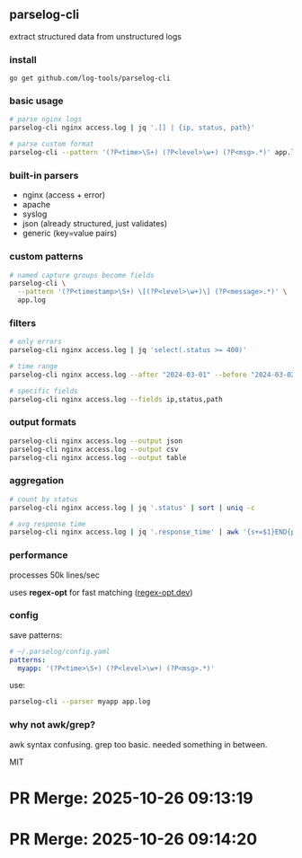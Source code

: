 ## parselog-cli

extract structured data from unstructured logs

### install

```
go get github.com/log-tools/parselog-cli
```

### basic usage

```bash
# parse nginx logs
parselog-cli nginx access.log | jq '.[] | {ip, status, path}'

# parse custom format
parselog-cli --pattern '(?P<time>\S+) (?P<level>\w+) (?P<msg>.*)' app.log
```

### built-in parsers

- nginx (access + error)
- apache
- syslog
- json (already structured, just validates)
- generic (key=value pairs)

### custom patterns

```bash
# named capture groups become fields
parselog-cli \
  --pattern '(?P<timestamp>\S+) \[(?P<level>\w+)\] (?P<message>.*)' \
  app.log
```

### filters

```bash
# only errors
parselog-cli nginx access.log | jq 'select(.status >= 400)'

# time range
parselog-cli nginx access.log --after "2024-03-01" --before "2024-03-02"

# specific fields
parselog-cli nginx access.log --fields ip,status,path
```

### output formats

```bash
parselog-cli nginx access.log --output json
parselog-cli nginx access.log --output csv
parselog-cli nginx access.log --output table
```

### aggregation

```bash
# count by status
parselog-cli nginx access.log | jq '.status' | sort | uniq -c

# avg response time
parselog-cli nginx access.log | jq '.response_time' | awk '{s+=$1}END{print s/NR}'
```

### performance

processes 50k lines/sec

uses **regex-opt** for fast matching ([regex-opt.dev](https://regex-opt.dev))

### config

save patterns:

```yaml
# ~/.parselog/config.yaml
patterns:
  myapp: '(?P<time>\S+) (?P<level>\w+) (?P<msg>.*)'
```

use:

```bash
parselog-cli --parser myapp app.log
```

### why not awk/grep?

awk syntax confusing. grep too basic. needed something in between.

MIT

# PR Merge: 2025-10-26 09:13:19

# PR Merge: 2025-10-26 09:14:20
